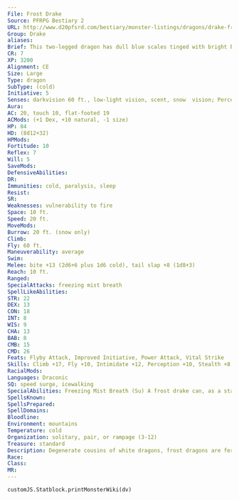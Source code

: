 ```yaml
---
File: Frost Drake
Source: PFRPG Bestiary 2
URL: http://www.d20pfsrd.com/bestiary/monster-listings/dragons/drake-frost
Group: Drake
aliases: 
Brief: This two-legged dragon has dull blue scales tinged with bright blue ice. A freezing mist issues from between its powerful jaws.
CR: 7
XP: 3200
Alignment: CE
Size: Large
Type: dragon
SubType: (cold)
Initiative: 5
Senses: darkvision 60 ft., low-light vision, scent, snow  vision; Perception +10
Aura: 
AC: 20, touch 10, flat-footed 19
ACMods: (+1 Dex, +10 natural, -1 size)
HP: 84
HD: (8d12+32)
HPMods: 
Fortitude: 10
Reflex: 7
Will: 5
SaveMods: 
DefensiveAbilities: 
DR: 
Immunities: cold, paralysis, sleep
Resist: 
SR: 
Weaknesses: vulnerability to fire
Space: 10 ft.
Speed: 20 ft.
MoveMods: 
Burrow: 20 ft. (snow only)
Climb: 
Fly: 60 ft.
Maneuverability: average
Swim: 
Melee: bite +13 (2d6+6 plus 1d6 cold), tail slap +8 (1d8+3)
Reach: 10 ft.
Ranged: 
SpecialAttacks: freezing mist breath
SpellLikeAbilities: 
STR: 22
DEX: 13
CON: 18
INT: 8
WIS: 9
CHA: 13
BAB: 8
CMB: 15
CMD: 26
Feats: Flyby Attack, Improved Initiative, Power Attack, Vital Strike
Skills: Climb +17, Fly +10, Intimidate +12, Perception +10, Stealth +8
RacialMods: 
Languages: Draconic
SQ: speed surge, icewalking
SpecialAbilities: Freezing Mist Breath (Su) A frost drake can, as a standard action, spit a ball of liquid that bursts into a cloud of freezing mist. This attack has a range of 60 feet and deals 7d6 points of cold damage (DC 18 Reflex half) to all creatures in a 20-foot-radius spread. The mist cakes all surfaces in the area with a sheet of slippery ice that turns the area into difficult terrain for 2d4 rounds, after which the ice cracks or melts enough to revert to the normal terrain features in the area. Once a frost drake has used its freezing mist breath, it cannot do so again for 1d6 rounds. The Reflex save is Constitution-based.  Icewalking (Ex) This ability works like spider climb, but the surfaces the drake climbs must be icy. It can move across icy surfaces without penalty and does not need to make Acrobatics checks to run or charge on ice.  Speed Surge (Ex) Three times per day as a swift action, a frost drake may draw on its draconic heritage for a boost of strength and speed to take an additional move action in that round.  Snow Vision (Ex) A frost drake can see perfectly well in snowy conditions, and does not take any penalties on Perception checks while in snow.
SpellsKnown: 
SpellsPrepared: 
SpellDomains: 
Bloodline: 
Environment: mountains
Temperature: cold
Organization: solitary, pair, or rampage (3-12)
Treasure: standard
Description: Degenerate cousins of white dragons, frost dragons are ferocious predators. They are larger than other drakes, reaching heights of up to 16 feet and weighing upward of 2,500 pounds. Their wide, clawed feet enable them to easily burrow through snow, though not through dirt or clay.  Young frost drakes form adolescent hunting packs divided along gender lines, but older frost drakes are usually encountered in mated pairs. Frost drakes mate for life, leaving their packs when they find a suitable mate.  Mated pairs make a nest together, and the female lays a clutch of two to five eggs. Both parents care for their offspring when they hatch, and families usually form small packs until the young reach maturity at 5 years of age. At this point, the parents abandon their offspring, usually laying a new clutch of eggs in a new nest elsewhere, and leaving the fledgling drakes to find their own adolescent packs to join.
Race: 
Class: 
MR: 
---
```

```dataviewjs
customJS.Statblock.printMonsterWiki(dv)
```
